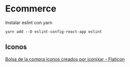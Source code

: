 # Ecommerce
Instalar eslint con yarn
```
yarn add --D eslint-config-react-app eslint
```

## Iconos
<a href="https://www.flaticon.es/iconos-gratis/bolsa-de-la-compra" title="bolsa de la compra iconos">Bolsa de la compra iconos creados por iconixar - Flaticon</a>